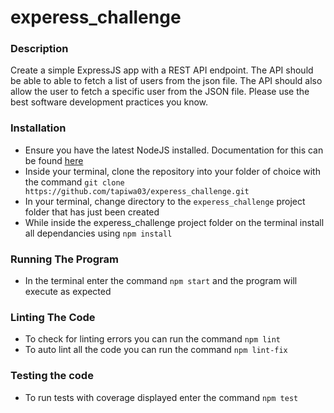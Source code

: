 # experess_challenge

### Description

Create a simple ExpressJS app with a REST API endpoint. The API should be able to able to fetch a list of users from the json file. The API should also allow the user to fetch a specific user from the JSON file. Please use the best software development practices you
know.

### Installation

- Ensure you have the latest NodeJS installed. Documentation for this can be found [here](https://nodejs.org/en/download/)
- Inside your terminal, clone the repository into your folder of choice with the command `git clone https://github.com/tapiwa03/experess_challenge.git`
- In your terminal, change directory to the `experess_challenge` project folder that has just been created
- While inside the experess_challenge project folder on the terminal install all dependancies using `npm install`

### Running The Program

- In the terminal enter the command `npm start` and the program will execute as expected

### Linting The Code

- To check for linting errors you can run the command `npm lint`
- To auto lint all the code you can run the command `npm lint-fix`

### Testing the code

- To run tests with coverage displayed enter the command `npm test`
